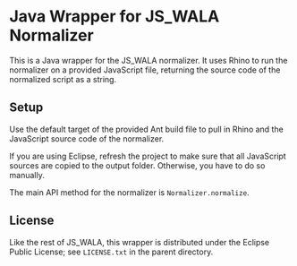 Java Wrapper for JS_WALA Normalizer
===================================

This is a Java wrapper for the JS_WALA normalizer. It uses Rhino to run the normalizer on a provided JavaScript file, returning the source code of the normalized script as a string.


Setup
-----

Use the default target of the provided Ant build file to pull in Rhino and the JavaScript source code of the normalizer.

If you are using Eclipse, refresh the project to make sure that all JavaScript sources are copied to the output folder. Otherwise, you have to do so manually.

The main API method for the normalizer is `Normalizer.normalize`.


License
-------

Like the rest of JS_WALA, this wrapper is distributed under the Eclipse Public License; see `LICENSE.txt` in the parent directory.
